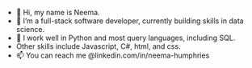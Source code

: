 - 👋 Hi, my name is Neema. 
- 👀 I’m a full-stack software developer, currently building skills in data science. 
- 🌱 I work well in Python and most query languages, including SQL.
- Other skills include Javascript, C#, html, and css.
- 📫 You can reach me @linkedin.com/in/neema-humphries

<!---
n2020h/n2020h is a ✨ special ✨ repository because its `README.md` (this file) appears on your GitHub profile.
You can click the Preview link to take a look at your changes.
--->
